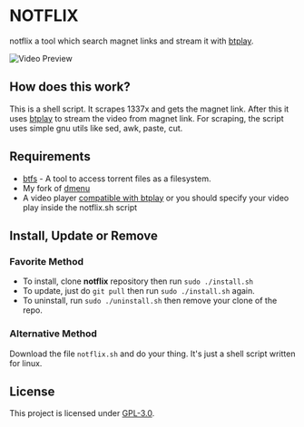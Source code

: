 # NOTFLIX

notflix a tool which search magnet links and stream it with [btplay](https://github.com/johang/btfs).

![Video Preview](./preview.gif)

## How does this work?

This is a shell script. It scrapes 1337x and gets the magnet link.
After this it uses [btplay](https://github.com/johang/btfs) to stream the video from magnet link.
For scraping, the script uses simple gnu utils like sed, awk, paste, cut.

## Requirements

- [btfs](https://github.com/johang/btfs) - A tool to access torrent files as a filesystem.
- My fork of [dmenu](https://github.com/Mathieu-COSYNS/dmenu)
- A video player [compatible with btplay](https://github.com/johang/btfs/blob/80ee126c934eb167f35d0029d6a7dcc287f64d87/scripts/btplay#L34) or you should specify your video play inside the notflix.sh script

## Install, Update or Remove

### Favorite Method

- To install, clone **notflix** repository then run `sudo ./install.sh`
- To update, just do `git pull` then run `sudo ./install.sh` again.
- To uninstall, run `sudo ./uninstall.sh` then remove your clone of the repo.

### Alternative Method

Download the file `notflix.sh` and do your thing. It's just a shell script written for linux.

## License

This project is licensed under [GPL-3.0](https://raw.githubusercontent.com/Illumina/licenses/master/gpl-3.0.txt).
